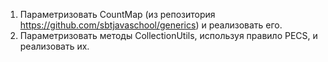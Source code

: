 1. Параметризовать CountMap (из репозитория https://github.com/sbtjavaschool/generics) и реализовать его.
2. Параметризовать методы CollectionUtils, используя правило PECS, и реализовать их.


